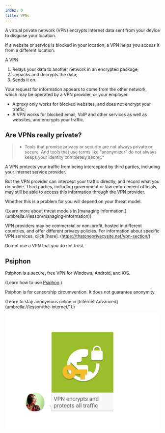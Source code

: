 ```yaml
---
index: 0
title: VPNs
---
```

A virtual private network (VPN) encrypts Internet data sent from your device to disguise your location. 

If a website or service is blocked in your location, a VPN helps you access it from a different location. 

A VPN:

1.	Relays your data to another network in an encrypted package; 
2.	Unpacks and decrypts the data;
3.	Sends it on. 

Your request for information appears to come from the other network, which may be operated by a VPN provider, or your employer. 

*	A proxy only works for blocked websites, and does not encrypt your traffic; 
*	A VPN works for blocked email, VoIP and other services as well as websites, and encrypts your traffic. 

## Are VPNs really private? 

> * Tools that promise privacy or security are not always private or secure. And tools that use terms like “anonymizer” do not always keeps your identity completely secret.*

A VPN protects your traffic from being intercepted by third parties, including your internet service provider. 

But the VPN provider can intercept your traffic directly, and record what you do online. Third parties, including government or law enforcement officials, may still be able to access this information through the VPN provider. 

Whether this is a problem for you will depend on your threat model.

(Learn more about threat models in [managing information.] (umbrella://lesson/managing-information))

VPN providers may be commercial or non-profit, hosted in different countries, and offer different privacy policies. For information about specific VPN services, click [here]. (https://thatoneprivacysite.net/vpn-section/)

Do not use a VPN that you do not trust.

## Psiphon

Psiphon is a secure, free VPN for Windows, Android, and iOS.  

(Learn how to use [Psiphon](umbrella://lesson/psiphon).)  

Psiphon is for censorship circumvention. It does not guarantee anonymity.

(Learn to stay anonymous online in [Internet Advanced] (umbrella://lesson/the-internet/1).)

![image](internetb4.png)